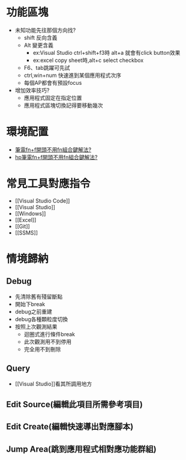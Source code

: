 # 功能區塊
- 未知功能先往那個方向找?
  - shift 反向含義
  - Alt 變更含義
    - ex:Visual Studio ctrl+shift+f3時 alt+a 就會有click button效果
    - ex:excel copy sheet時,alt+c select checkbox
  - F6、tab跳躍可先試
  - ctrl,win+num 快速進到某個應用程式次序
  - 每個AP都會有預設focus
- 增加效率技巧?
  - 應用程式固定在指定位置
  - 應用程式區塊切換記得要移動幾次
# 環境配置
- [筆電fn+f開頭不用fn組合鍵解法?](http://ailog.tw/lifelog/2021/03/26/function-key/)
- [hp筆電fn+f開頭不用fn組合鍵解法?](https://support.hp.com/tw-zh/document/c03506776)

# 常見工具對應指令
- [[Visual Studio Code]]
- [[Visual Studio]]
- [[Windows]]
- [[Excel]]
- [[Git]]
- [[SSMS]]

# 情境歸納
## Debug
- 先清除舊有殘留斷點 
- 開始下break
- debug之前重建
- debug各種顆粒度切換
- 按照上次觀測結果
  - 迴圈式進行條件break
  - 此次觀測用不到停用
  - 完全用不到刪除
## Query
- [[Visual Studio]]看其所調用地方

## Edit Source(編輯此項目所需參考項目)

## Edit Create(編輯快速導出對應腳本)

## Jump Area(跳到應用程式相對應功能群組)

